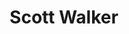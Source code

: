 ---
title: "Scott Walker"
summary: "Noel Scott Engel , better known by his stage name Scott Walker, was an American-British singer-songwriter and record producer who resided in England. Walker was known for his emotive voice and his unorthodox stylistic path which took him from being a teen pop icon in the 1960s to an avant-garde musician in the 21st century. Walker's success was largely in the United Kingdom, where his first four solo albums reached the top ten. He lived in the UK from 1965 onward and became a UK citizen in 1970.Rising to fame in the mid-1960s as frontman of the pop music trio the Walker Brothers, he began a solo career with 1967's Scott, moving toward an increasingly challenging style on late-1960s baroque pop albums such as Scott 3 and Scott 4 . After sales of his solo work started to decrease, he reunited with the Walker Brothers in the mid-1970s. From the mid-1980s onward, Walker revived his solo career while moving in an increasingly avant-garde direction; of this period in his career, The Guardian said \"imagine Andy Williams reinventing himself as Stockhausen\". Walker's 1960s recordings were highly regarded by the 1980s UK underground music scene, and gained a cult following.
Walker continued to record until 2018. He was described by the BBC upon his death as \"one of the most enigmatic and influential figures in rock history\"."
image: "scott-walker.jpg"
apple_music_artist_url: "https://music.apple.com/gb/artist/scott-walker/13432236"
wikipedia_url: "https://en.wikipedia.org/wiki/Scott_Walker_(singer)"
---